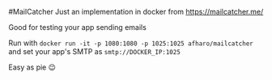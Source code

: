 #MailCatcher
Just an implementation in docker from https://mailcatcher.me/

Good for testing your app sending emails

Run with `docker run -it -p 1080:1080 -p 1025:1025 afharo/mailcatcher` and set your app's SMTP as `smtp://DOCKER_IP:1025`

Easy as pie :wink: